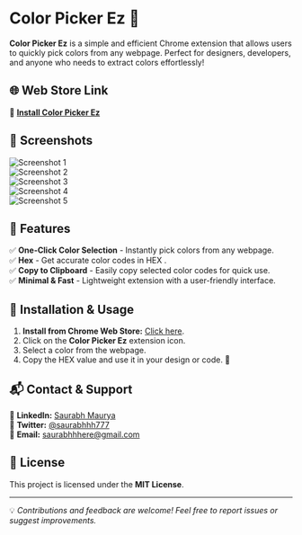 # Color Picker Ez 🎨

**Color Picker Ez** is a simple and efficient Chrome extension that allows users to quickly pick colors from any webpage. Perfect for designers, developers, and anyone who needs to extract colors effortlessly!

## 🌐 Web Store Link
🔗 **[Install Color Picker Ez](https://chromewebstore.google.com/detail/color-picker-ez/ebnomnaekpojjfmehclohdnkhbbgkbdp)**

## 📸 Screenshots
![Screenshot 1](https://github.com/user-attachments/assets/e1a0b927-acfb-4aed-9c78-70de6d7884c0)  
![Screenshot 2](https://github.com/user-attachments/assets/8e9f060c-4bac-4093-88f5-f4abb9d7bc33)  
![Screenshot 3](https://github.com/user-attachments/assets/f62f8050-bf54-4512-9539-e22562b4d0e7)  
![Screenshot 4](https://github.com/user-attachments/assets/bde238fb-e944-4693-94aa-4bb9b0ef5105)  
![Screenshot 5](https://github.com/user-attachments/assets/d8d7da9f-426b-4146-8d4e-bcfd5da3d370)  

## 🚀 Features
✅ **One-Click Color Selection** - Instantly pick colors from any webpage.  
✅ **Hex** - Get accurate color codes in HEX .  
✅ **Copy to Clipboard** - Easily copy selected color codes for quick use.  
✅ **Minimal & Fast** - Lightweight extension with a user-friendly interface.  

## 🔧 Installation & Usage
1. **Install from Chrome Web Store:** [Click here](https://chromewebstore.google.com/detail/color-picker-ez/ebnomnaekpojjfmehclohdnkhbbgkbdp).
2. Click on the **Color Picker Ez** extension icon.
3. Select a color from the webpage.
4. Copy the HEX value and use it in your design or code. 🎨

## 📬 Contact & Support
📌 **LinkedIn:** [Saurabh Maurya](https://www.linkedin.com/in/saurabh-maurya-92b727245/)  
📌 **Twitter:** [@saurabhhh777](https://twitter.com/saurabhhh777)  
📌 **Email:** saurabhhhere@gmail.com  

## 📜 License
This project is licensed under the **MIT License**.

---

💡 *Contributions and feedback are welcome! Feel free to report issues or suggest improvements.*
